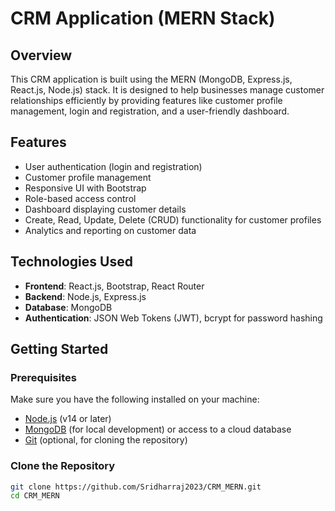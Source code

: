 # CRM Application (MERN Stack)

## Overview
This CRM application is built using the MERN (MongoDB, Express.js, React.js, Node.js) stack. It is designed to help businesses manage customer relationships efficiently by providing features like customer profile management, login and registration, and a user-friendly dashboard.

## Features
- User authentication (login and registration)
- Customer profile management
- Responsive UI with Bootstrap
- Role-based access control
- Dashboard displaying customer details
- Create, Read, Update, Delete (CRUD) functionality for customer profiles
- Analytics and reporting on customer data

## Technologies Used
- **Frontend**: React.js, Bootstrap, React Router
- **Backend**: Node.js, Express.js
- **Database**: MongoDB
- **Authentication**: JSON Web Tokens (JWT), bcrypt for password hashing

## Getting Started

### Prerequisites
Make sure you have the following installed on your machine:
- [Node.js](https://nodejs.org/) (v14 or later)
- [MongoDB](https://www.mongodb.com/) (for local development) or access to a cloud database
- [Git](https://git-scm.com/) (optional, for cloning the repository)

### Clone the Repository
```bash
git clone https://github.com/Sridharraj2023/CRM_MERN.git
cd CRM_MERN
